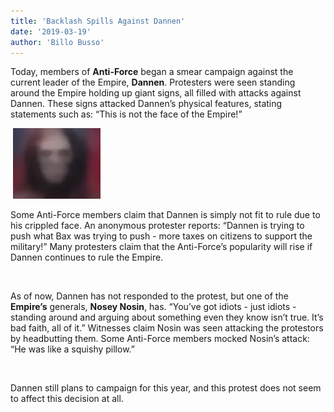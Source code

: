 ```yaml
---
title: 'Backlash Spills Against Dannen'
date: '2019-03-19'
author: 'Billo Busso'
---
```


Today, members of **Anti-Force** began a smear campaign against the current leader of the Empire, **Dannen**. Protesters were seen standing around the Empire holding up giant signs, all filled with attacks against Dannen. These signs attacked Dannen’s physical features, stating statements such as: “This is not the face of the Empire!”

‎
![Dannen](https://raw.githubusercontent.com/Bubseatbubs/nt-news/master/img/creepy.png "Dannen himself")

Some Anti-Force members claim that Dannen is simply not fit to rule due to his crippled face. An anonymous protester reports: “Dannen is trying to push what Bax was trying to push - more taxes on citizens to support the military!” Many protesters claim that the Anti-Force’s popularity will rise if Dannen continues to rule the Empire.

‎

As of now, Dannen has not responded to the protest, but one of the **Empire’s** generals, **Nosey Nosin**, has. “You’ve got idiots - just idiots - standing around and arguing about something even they know isn’t true. It’s bad faith, all of it.” Witnesses claim Nosin was seen attacking the protestors by headbutting them. Some Anti-Force members mocked Nosin’s attack: “He was like a squishy pillow.”

‎

Dannen still plans to campaign for this year, and this protest does not seem to affect this decision at all. 
